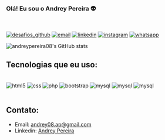 ### Olá! Eu sou o Andrey Pereira 👽

<!-- ordem dos badges
    [![nome](link do badges)](link para onde quer redirecionar)
 -->


<br/>

<!-- [![site](https://img.shields.io/badge/meu_repositorio-000000?style=for-the-badge&logo=About.&logoColor=white)](http://testehospedagem2.ezyro.com)  -->
[![desafios_github](https://img.shields.io/badge/pequenos_desafios-000000?style=for-the-badge&logo=About.&logoColor=white)](https://andreypereira08.github.io/desafios/)    [![email](https://img.shields.io/badge/Gmail-D14836?style=for-the-badge&logo=gmail&logoColor=white)](mailto:andrey08.ap@gmail.com) [![linkedin](https://img.shields.io/badge/LinkedIn-0077B5?style=for-the-badge&logo=linkedin&logoColor=white)](https://www.linkedin.com/in/andrey-pereira-b92a36224/) [![instagram](https://img.shields.io/badge/Instagram-E4405F?style=for-the-badge&logo=instagram&logoColor=white)](https://www.instagram.com/yerdna_08/)  [![whatsapp](https://img.shields.io/badge/WhatsApp-25D366?style=for-the-badge&logo=whatsapp&logoColor=white)](https://wa.me/5521986399756)


<!-- ![andreypereira08 GitHub stats](https://github-readme-stats.vercel.app/api?username=andreypereira08&show_icons=true&theme=tokyonight) -->
![andreypereira08's GitHub stats](https://github-readme-stats.vercel.app/api?username=andreypereira08&show_icons=true&theme=radical)

<!-- [![Top Langs](https://github-readme-stats.vercel.app/api/top-langs/?username=andreypereira08)](https://github.com/anuraghazra/github-readme-stats) -->


## Tecnologias que eu uso:

<div style="display: inline-block;"><br/>
    <img align="center" alt="html5" src="https://img.shields.io/badge/HTML5-E34F26?style=for-the-badge&logo=html5&logoColor=white"/>
    <img align="center" alt="css" src="https://img.shields.io/badge/CSS3-1572B6?style=for-the-badge&logo=css3&logoColor=white"/>
    <!-- <img align="center" alt="html5" src="https://img.shields.io/badge/JavaScript-F7DF1E?style=for-the-badge&logo=javascript&logoColor=black"/> -->
    <img align="center" alt="php" src="https://img.shields.io/badge/PHP-777BB4?style=for-the-badge&logo=php&logoColor=white"/>
    <img align="center" alt="bootstrap" src="https://img.shields.io/badge/Bootstrap-563D7C?style=for-the-badge&logo=bootstrap&logoColor=white"/>
    <img align="center" alt="mysql" src="https://img.shields.io/badge/MySQL-005C84?style=for-the-badge&logo=mysql&logoColor=white"/>
    <img align="center" alt="mysql" src="https://img.shields.io/badge/C%23-239120?style=for-the-badge&logo=c-sharp&logoColor=white"/>
    <img align="center" alt="mysql" src="https://img.shields.io/badge/.NET-5C2D91?style=for-the-badge&logo=.net&logoColor=white"/>
</div><br/><br/>




## Contato:

- Email: [andrey08.ap@gmail.com](andrey08.ap@gmail.com)<br/>
- Linkedin: [Andrey Pereira](https://www.linkedin.com/in/andrey-pereira-b92a36224/)
